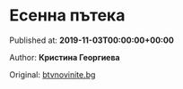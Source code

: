 
# Есенна пътека

Published at: **2019-11-03T00:00:00+00:00**

Author: **Кристина Георгиева**

Original: [btvnovinite.bg](https://btvnovinite.bg/az-reporterut/priroda/esenna-pateka_536679.html)


